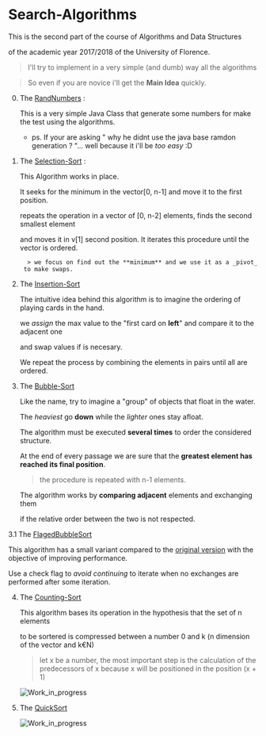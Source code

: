 # Search-Algorithms

This is the second part of the course of Algorithms and Data Structures 

of the academic year 2017/2018 of the University of Florence. 

>  I'll try to implement in a very simple (and dumb) way all the algorithms

>  So even if you are novice i'll get the **Main Idea** quickly.

0. The [RandNumbers](https://github.com/DanerSound/Search-Algorithms/tree/master/randNumbers) :

   This is a very simple Java Class that generate some numbers for make the test using the algorithms.
   
      * ps. If your are asking " why he didnt use the java base ramdon generation ? "... well because it i'll be _too easy_ :D
      
1. The [Selection-Sort](https://github.com/DanerSound/Search-Algorithms/tree/sequential-sort) :

   This Algorithm works in place.
   
   It seeks for the minimum in the vector[0, n-1] and move it to the first position.
   
   repeats the operation in a vector of [0, n-2] elements, finds the second smallest element 
   
   and moves it in v[1] second position. It iterates this procedure until the vector is ordered.
   
         > we focus on find out the **minimum** and we use it as a _pivot_ 
        to make swaps.
   
   
2. The [Insertion-Sort](https://github.com/DanerSound/Search-Algorithms/tree/Insertion-sort/Search-algorithms/src/base)

   The intuitive idea behind this algorithm is to imagine the ordering of playing cards in the hand.
   
   we _assign_ the max value to the "first card on **left**" and compare it to the adjacent one 
   
   and swap values if is necesary.
   
   We repeat the process by combining the elements in pairs until all are ordered.
   
3. The [Bubble-Sort](https://github.com/DanerSound/Search-Algorithms/tree/bubbler-sort)

   Like the name, try to imagine a "group" of objects that float in the water.
   
   The _heaviest_ go **down** while the _lighter_ ones stay afloat.

   The algorithm must be executed **several times** to order the considered structure.
   
   At the end of every passage we are sure that the **greatest element has reached its final position**. 
   
   >the procedure is repeated with n-1 elements.
   
   The algorithm works by **comparing adjacent** elements and exchanging them 
   
   if the relative order between the two is not respected.
   
3.1 The [FlagedBubbleSort](https://github.com/DanerSound/Search-Algorithms/tree/bb-sortFlag)

   This algorithm has a small variant compared to the 
   [original version](https://github.com/DanerSound/Search-Algorithms/tree/bubbler-sort) 
   with the objective of improving performance.
   
   Use a check flag to _avoid continuing_ to iterate when no exchanges are performed after some iteration.

4. The [Counting-Sort](https://github.com/DanerSound/Search-Algorithms/tree/Counting-sort)

   This algorithm bases its operation in the hypothesis that the set of n elements 

   to be sortered is compressed between a number 0 and k (n dimension of the vector and k€N)

   >let x be a number, the most important step is the calculation of the predecessors 
   of x because x will be positioned in the position (x + 1)

   ![Work_in_progress](http://cliffordgarstang.com/wp-content/uploads/2013/01/Work_in_progress.png)
   
5. The [QuickSort]()

   ![Work_in_progress](http://cliffordgarstang.com/wp-content/uploads/2013/01/Work_in_progress.png)

